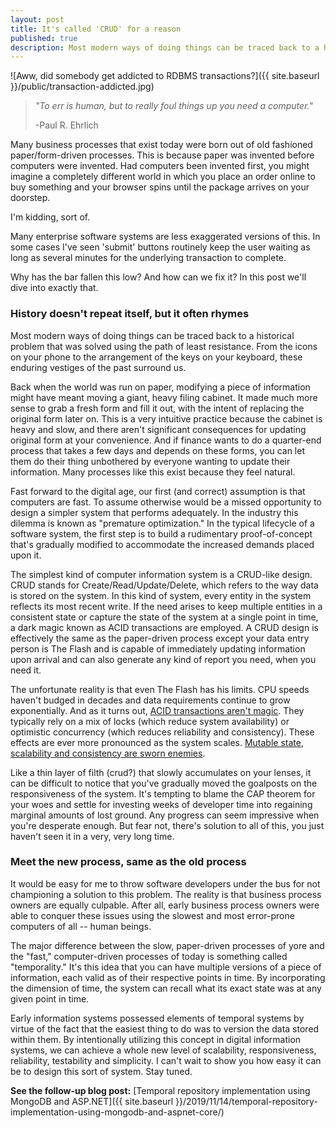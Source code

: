 ```yaml
---
layout: post
title: It's called 'CRUD' for a reason
published: true
description: Most modern ways of doing things can be traced back to a historical problem that was solved using the path of least resistance.
---
```


![Aww, did somebody get addicted to RDBMS transactions?]({{ site.baseurl }}/public/transaction-addicted.jpg)

> *"To err is human, but to really foul things up you need a computer."*
>
> -Paul R. Ehrlich

Many business processes that exist today were born out of old fashioned paper/form-driven processes. This is because paper was invented before computers were invented. Had computers been invented first, you might imagine a completely different world in which you place an order online to buy something and your browser spins until the package arrives on your doorstep.

I'm kidding, sort of.

Many enterprise software systems are less exaggerated versions of this. In some cases I've seen 'submit' buttons routinely keep the user waiting as long as several minutes for the underlying transaction to complete.

Why has the bar fallen this low? And how can we fix it? In this post we'll dive into exactly that.

### History doesn't repeat itself, but it often rhymes

Most modern ways of doing things can be traced back to a historical problem that was solved using the path of least resistance. From the icons on your phone to the arrangement of the keys on your keyboard, these enduring vestiges of the past surround us.

Back when the world was run on paper, modifying a piece of information might have meant moving a giant, heavy filing cabinet. It made much more sense to grab a fresh form and fill it out, with the intent of replacing the original form later on. This is a very intuitive practice because the cabinet is heavy and slow, and there aren't significant consequences for updating original form at your convenience. And if finance wants to do a quarter-end process that takes a few days and depends on these forms, you can let them do their thing unbothered by everyone wanting to update their information. Many processes like this exist because they feel natural.

Fast forward to the digital age, our first (and correct) assumption is that computers are fast. To assume otherwise would be a missed opportunity to design a simpler system that performs adequately. In the industry this dilemma is known as "premature optimization." In the typical lifecycle of a software system, the first step is to build a rudimentary proof-of-concept that's gradually modified to accommodate the increased demands placed upon it.

The simplest kind of computer information system is a CRUD-like design. CRUD stands for Create/Read/Update/Delete, which refers to the way data is stored on the system. In this kind of system, every entity in the system reflects its most recent write. If the need arises to keep multiple entities in a consistent state or capture the state of the system at a single point in time, a dark magic known as ACID transactions are employed. A CRUD design is effectively the same as the paper-driven process except your data entry person is The Flash and is capable of immediately updating information upon arrival and can also generate any kind of report you need, when you need it.

The unfortunate reality is that even The Flash has his limits. CPU speeds haven't budged in decades and data requirements continue to grow exponentially. And as it turns out, [ACID transactions aren't magic](https://pdfs.semanticscholar.org/136c/3bb91cb7984fa7add24d197f1056465e0975.pdf). They typically rely on a mix of locks (which reduce system availability) or optimistic concurrency (which reduces reliability and consistency). These effects are ever more pronounced as the system scales. [Mutable state, scalability and consistency are sworn enemies](https://en.wikipedia.org/wiki/CAP_theorem).

Like a thin layer of filth (crud?) that slowly accumulates on your lenses, it can be difficult to notice that you've gradually moved the goalposts on the responsiveness of the system. It's tempting to blame the CAP theorem for your woes and settle for investing weeks of developer time into regaining marginal amounts of lost ground. Any progress can seem impressive when you're desperate enough. But fear not, there's solution to all of this, you just haven't seen it in a very, very long time.

### Meet the new process, same as the old process

It would be easy for me to throw software developers under the bus for not championing a solution to this problem. The reality is that business process owners are equally culpable. After all, early business process owners were able to conquer these issues using the slowest and most error-prone computers of all -- human beings.

The major difference between the slow, paper-driven processes of yore and the "fast," computer-driven processes of today is something called "temporality." It's this idea that you can have multiple versions of a piece of information, each valid as of their respective points in time. By incorporating the dimension of time, the system can recall what its exact state was at any given point in time.

Early information systems possessed elements of temporal systems by virtue of the fact that the easiest thing to do was to version the data stored within them. By intentionally utilizing this concept in digital information systems, we can achieve a whole new level of scalability, responsiveness, reliability, testability and simplicity. I can't wait to show you how easy it can be to design this sort of system. Stay tuned.

**See the follow-up blog post:** [Temporal repository implementation using MongoDB and ASP.NET]({{ site.baseurl }}/2019/11/14/temporal-repository-implementation-using-mongodb-and-aspnet-core/)